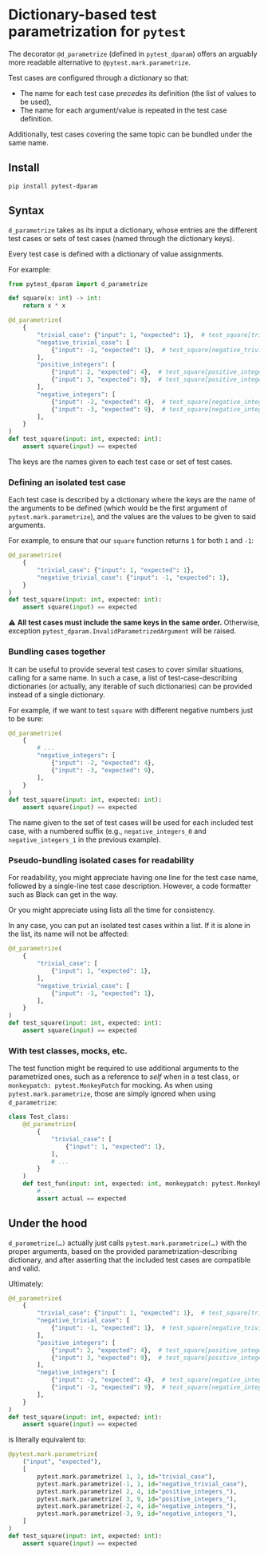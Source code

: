 # Dictionary-based test parametrization for `pytest`

The decorator `@d_parametrize` (defined in `pytest_dparam`) offers an arguably more readable alternative to `@pytest.mark.parametrize`.

Test cases are configured through a dictionary so that:
- The name for each test case *precedes* its definition (the list of values to be used),
- The name for each argument/value is repeated in the test case definition.

Additionally, test cases covering the same topic can be bundled under the same name.

## Install

```
pip install pytest-dparam
```

## Syntax

`d_parametrize` takes as its input a dictionary, whose entries are the different test cases or sets of test cases (named through the dictionary keys).

Every test case is defined with a dictionary of value assignments.

For example:

```python
from pytest_dparam import d_parametrize

def square(x: int) -> int:
    return x * x

@d_parametrize(
    {
        "trivial_case": {"input": 1, "expected": 1},  # test_square[trivial_case]
        "negative_trivial_case": [
            {"input": -1, "expected": 1},  # test_square[negative_trivial_case]
        ],
        "positive_integers": [
            {"input": 2, "expected": 4},  # test_square[positive_integers_0]
            {"input": 3, "expected": 9},  # test_square[positive_integers_1]
        ],
        "negative_integers": [
            {"input": -2, "expected": 4},  # test_square[negative_integers_0]
            {"input": -3, "expected": 9},  # test_square[negative_integers_1]
        ],
    }
)
def test_square(input: int, expected: int):
    assert square(input) == expected
```

The keys are the names given to each test case or set of test cases.

### Defining an isolated test case

Each test case is described by a dictionary where the keys are the name of the arguments to be defined
(which would be the first argument of `pytest.mark.parametrize`),
and the values are the values to be given to said arguments.

For example, to ensure that our `square` function returns `1` for both `1` and `-1`:

```python
@d_parametrize(
    {
        "trivial_case": {"input": 1, "expected": 1},
        "negative_trivial_case": {"input": -1, "expected": 1},
    }
)
def test_square(input: int, expected: int):
    assert square(input) == expected
```

⚠ **All test cases must include the same keys in the same order.**
Otherwise, exception `pytest_dparam.InvalidParametrizedArgument` will be raised.

### Bundling cases together

It can be useful to provide several test cases to cover similar situations, calling for a same name.
In such a case, a list of test-case-describing dictionaries (or actually, any iterable of such dictionaries) can be provided instead of a single dictionary.

For example, if we want to test `square` with different negative numbers just to be sure:
```python
@d_parametrize(
    {
        # ...
        "negative_integers": [
            {"input": -2, "expected": 4},
            {"input": -3, "expected": 9},
        ],
    }
)
def test_square(input: int, expected: int):
    assert square(input) == expected
```

The name given to the set of test cases will be used for each included test case, with a numbered suffix (e.g., `negative_integers_0` and `negative_integers_1` in the previous example).

### Pseudo-bundling isolated cases for readability

For readability, you might appreciate having one line for the test case name, followed by a single-line test case description.
However, a code formatter such as Black can get in the way.

Or you might appreciate using lists all the time for consistency.

In any case, you can put an isolated test cases within a list. If it is alone in the list, its name will not be affected:
```python
@d_parametrize(
    {
        "trivial_case": [
            {"input": 1, "expected": 1},
        ],
        "negative_trivial_case": [
            {"input": -1, "expected": 1},
        ],
    }
)
def test_square(input: int, expected: int):
    assert square(input) == expected
```

### With test classes, mocks, etc.

The test function might be required to use additional arguments to the parametrized ones, such as a reference to *self* when in a test class, or `monkeypatch: pytest.MonkeyPatch` for mocking.
As when using `pytest.mark.parametrize`, those are simply ignored when using `d_parametrize`:
```python
class Test_class:
    @d_parametrize(
        {
            "trivial_case": [
                {"input": 1, "expected": 1},
            ],
            # ...
        }
    )
    def test_fun(input: int, expected: int, monkeypatch: pytest.MonkeyPatch):
        # ...
        assert actual == expected
```


## Under the hood

`d_parametrize(…)` actually just calls `pytest.mark.parametrize(…)` with the proper arguments,
based on the provided parametrization-describing dictionary,
and after asserting that the included test cases are compatible and valid.

Ultimately:
```python
@d_parametrize(
    {
        "trivial_case": {"input": 1, "expected": 1},  # test_square[trivial_case]
        "negative_trivial_case": [
            {"input": -1, "expected": 1},  # test_square[negative_trivial_case]
        ],
        "positive_integers": [
            {"input": 2, "expected": 4},  # test_square[positive_integers_0]
            {"input": 3, "expected": 9},  # test_square[positive_integers_1]
        ],
        "negative_integers": [
            {"input": -2, "expected": 4},  # test_square[negative_integers_0]
            {"input": -3, "expected": 9},  # test_square[negative_integers_1]
        ],
    }
)
def test_square(input: int, expected: int):
    assert square(input) == expected
```
is literally equivalent to:
```python
@pytest.mark.parametrize(
    ("input", "expected"),
    [
        pytest.mark.parametrize( 1, 1, id="trivial_case"),
        pytest.mark.parametrize(-1, 1, id="negative_trivial_case"),
        pytest.mark.parametrize( 2, 4, id="positive_integers_"),
        pytest.mark.parametrize( 3, 9, id="positive_integers_"),
        pytest.mark.parametrize(-2, 4, id="negative_integers_"),
        pytest.mark.parametrize(-3, 9, id="negative_integers_"),
    ]
)
def test_square(input: int, expected: int):
    assert square(input) == expected
```

